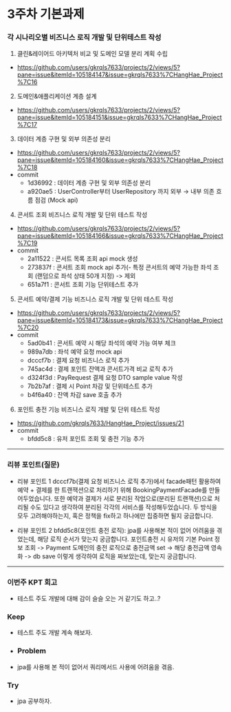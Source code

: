# 3주차 기본과제


### 각 시나리오별 비즈니스 로직 개발 및 단위테스트 작성
1. 클린&레이어드 아키텍처 비교 및 도메인 모델 분리 계획 수립
- https://github.com/users/gkrqls7633/projects/2/views/5?pane=issue&itemId=105184147&issue=gkrqls7633%7CHangHae_Project%7C16

2. 도메인&애플리케이션 계층 설계
- https://github.com/users/gkrqls7633/projects/2/views/5?pane=issue&itemId=105184151&issue=gkrqls7633%7CHangHae_Project%7C17

3. 데이터 계층 구현 및 외부 의존성 분리
- https://github.com/users/gkrqls7633/projects/2/views/5?pane=issue&itemId=105184160&issue=gkrqls7633%7CHangHae_Project%7C18
- commit
  - 1d36992 : 데이터 계층 구현 및 외부 의존성 분리
  - a920ae5 : UserController부터 UserRepository 까지 외부 → 내부 의존 흐름 점검 (Mock api)

4. 콘서트 조회 비즈니스 로직 개발 및 단위 테스트 작성
- https://github.com/users/gkrqls7633/projects/2/views/5?pane=issue&itemId=105184166&issue=gkrqls7633%7CHangHae_Project%7C19
- commit
  - 2a11522 : 콘서트 목록 조회 api mock 생성
  - 273837f : 콘서트 조회 mock api 추가(- 특정 콘서트의 예약 가능한 좌석 조회 (랜덤으로 좌석 상태 50개 지정) -> 제외
  - 651a7f1 : 콘서트 조회 기능 단위테스트 추가

5. 콘서트 예약/결제 기능 비즈니스 로직 개발 및 단위 테스트 작성
- https://github.com/users/gkrqls7633/projects/2/views/5?pane=issue&itemId=105184173&issue=gkrqls7633%7CHangHae_Project%7C20
- commit
  - 5ad0b41 : 콘서트 예약 시 해당 좌석의 예약 가능 여부 체크
  - 989a7db : 좌석 예약 요청 mock api
  - dcccf7b : 결제 요청 비즈니스 로직 추가
  - 745ac4d : 결제 포인트 잔액과 콘서트가격 비교 로직 추가
  - d324f3d : PayRequest 결제 요청 DTO sample value 작성
  - 7b2b7af : 결제 시 Point 차감 및 단위테스트 추가
  - b4f6a40 : 잔액 차감 save 호출 추가

6. 포인트 충전 기능 비즈니스 로직 개발 및 단위 테스트 작성
- https://github.com/gkrqls7633/HangHae_Project/issues/21
- commit
  - bfdd5c8 : 유저 포인트 조회 및 충전 기능 추가

---
### **리뷰 포인트(질문)**
- 리뷰 포인트 1
dcccf7b(결제 요청 비즈니스 로직 추가)에서 facade패턴 활용하여 예약 + 결제를 한 트랜잭션으로 처리하기 위해 BookingPaymentFacade를 만들어두었습니다.
또한 예약과 결제가 서로 분리된 작업으로(분리된 트랜잭션)으로 처리될 수도 있다고 생각하여 분리된 각각의 서비스를 작성해두었습니다.
두 방식을 모두 고려해야하는지, 혹은 정책을 fix하고 하나에만 집중하면 될지 궁금합니다.

- 리뷰 포인트 2
bfdd5c8(포인트 충전 로직): jpa를 사용해본 적이 없어 어려움을 겪었는데, 해당 로직 순서가 맞는지 궁금합니다.
포인트충전 시 유저의 기본 Point 정보 조회 -> Payment 도메인의 충전 로직으로 충전금액 set -> 해당 충전금액 영속화 -> db save
이렇게 생각하여 로직을 짜보았는데, 맞는지 궁금합니다.

---
### **이번주 KPT 회고**
- 테스트 주도 개발에 대해 감이 슬슬 오는 거 같기도 하고..?
### Keep
- 테스트 주도 개발 계속 해보자.
- ### Problem
- jpa를 사용해 본 적이 없어서 쿼리메서드 사용에 어려움을 겪음.
### Try
- jpa 공부하자.